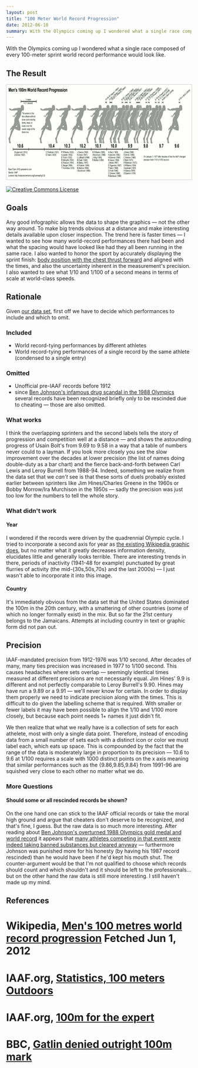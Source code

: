 ```yaml
---
layout: post
title: "100 Meter World Record Progression"
date: 2012-06-10
summary: With the Olympics coming up I wondered what a single race composed of every 100-meter sprint world record performance would look like.
---
```


With the Olympics coming up I wondered what a single race composed
of every 100-meter sprint world record performance would look like.

## The Result

<a href="/vis/100-meter-world-record-progression/100m-1600.png"><img style="border:1px solid #ccc; cursor:zoom-in" height="258" width="800" title="Click for fullsize image" alt="10.6 10.4 10.3 10.2 10.1 10.0 9.9 9.8 9.7 9.6" src="/vis/100-meter-world-record-progression/100m-800.png"></a>

<a rel="license" href="http://creativecommons.org/licenses/by/3.0/"><img alt="Creative Commons License" style="border-width:0" src="//i.creativecommons.org/l/by/3.0/80x15.png" /></a>

## Goals

Any good infographic allows the data to shape the graphics &mdash; not the other way around.
To make big trends obvious at a distance and make interesting details available upon closer inspection.
The trend here is
faster times &mdash; I wanted to see how many world-record performances there had been
and what the spacing would have looked like had they all been running in the same race.
I also wanted to honor the sport by accurately displaying the sprint finish:
<a href="http://www.terragalleria.com/north-america/canada/vancouver/picture.cabc10833.html">body position with the chest thrust forward</a>
and aligned with the times, and also the uncertainty inherent in the measurement's precision.
I also wanted to see what 1/10 and 1/100 of a second means in terms of scale at world-class speeds.


## Rationale

Given <a href="http://en.wikipedia.org/wiki/Men's_100_metres_world_record_progression">our data set</a>,
first off we have to decide which performances to include and which to omit.

### Included

* World record-tying performances by different athletes
* World record-tying performances of a single record by the same athlete (condensed to a single entry)


### Omitted

* Unofficial pre-IAAF records before 1912
* since <a href="http://en.wikipedia.org/wiki/Ben_Johnson_(sprinter)#Olympic_scandal">Ben Johnson's infamous drug scandal in the 1988 Olympics</a>
several records have been recognized briefly only to be rescinded due to cheating &mdash; those are also omitted.


### What works
I think the overlapping sprinters and the second labels tells the story of progression
and competition well at a distance &mdash; and shows the astounding progress of Usain Bolt's
from 9.69 to 9.58 in a way that a table of numbers never could to a layman.
If you look more closely you see the slow improvement over the decades at lower precision
(the list of names doing double-duty as a bar chart) and the fierce back-and-forth between
Carl Lewis and Leroy Burrell from 1988-94. Indeed, something
we realize from the data set that we <em>can't</em> see is that these sorts of duels
probably existed earlier between sprinters like Jim Hines/Charles Greene in the 1960s or
Bobby Morrow/Ira Murchison in the 1950s &mdash; sadly the precision was just too low for the
numbers to tell the whole story.

### What didn't work

#### Year
I wondered if the records were driven by the quadrennial Olympic cycle.
I tried to incorporate a second axis for year as
<a href="http://en.wikipedia.org/wiki/File:World_record_progression_100m_men.svg">the existing Wikipedia graphic does</a>,
but no matter what it greatly decreases information density, elucidates little and generally looks terrible.
There are interesting trends in there, periods of inactivity (1941-48 for example) punctuated by great
flurries of activity (the mid-{30s,50s,70s} and the last 2000s) &mdash; I just wasn't able to incorporate
it into this image.

#### Country
It's immediately obvious from the data set that the United States dominated the 100m in the 20th century,
with a smattering of other countries (some of which no longer formally exist) in the mix.
But so far the 21st century belongs to the Jamaicans.
Attempts at including country in text or graphic form did not pan out.

## Precision
IAAF-mandated precision from 1912-1976 was 1/10 second. After decades of many, many ties
precision was increased in 1977 to 1/100 second.
This causes headaches where sets overlap &mdash; seemingly identical times measured
at different precisions are not necessarily equal.
Jim Hines' 9.9 is different and not perfectly comparable to Leroy Burrell's 9.90.
Hines may have run a 9.89 or a 9.91 &mdash; we'll never know for certain.
In order to display them properly we need to indicate precision along with the times.
This is difficult to do given the labelling scheme that is required.
With smaller or fewer labels it may have been possible to align the 1/10 and 1/100
more closely, but because each point needs 1+ names it just didn't fit.
<p>
We then realize that what we really have is a collection of sets for each athelete,
most with only a single data point. Therefore, instead of encoding data from a small
number of sets each with a distinct icon or color we must label each, which eats up space.
This is compounded by the fact that the range of the data is moderately large in
proportion to its precision &mdash; 10.6 to 9.6 at 1/100 requires a scale with 1000 distinct
points on the x axis meaning that similar performances such as the {9.86,9.85,9.84} from
1991-96 are squished very close to each other no matter what we do.

### More Questions

#### Should some or all rescinded records be shown?

On the one hand one can stick to the IAAF official records or take the moral
high ground and argue that cheaters don't deserve to be recognized, and that's fine, I guess.
But the raw data is so much more interesting.
After reading about
<a href="http://en.wikipedia.org/wiki/Ben_Johnson_(sprinter)#Olympic_scandal">Ben Johnson's overturned
1988 Olympics gold medal and world record</a>
it appears that
<a href="http://en.wikipedia.org/wiki/Carl_Lewis#Stimulant_use">many athletes competing
in that event were indeed taking banned substances but cleared anyway</a>
&mdash; furthermore Johnson was punished more for his honesty (by having his 1987 record rescinded)
than he would have been if he'd kept his mouth shut. The counter-argument would be that I'm not
qualified to choose which records should count and which shouldn't and it should be left to the
professionals... but on the other hand the raw data is still more interesting.
I still haven't made up my mind.

## References

# Wikipedia, [Men's 100 metres world record progression](http://en.wikipedia.org/wiki/Men's_100_metres_world_record_progression) Fetched Jun 1, 2012
# IAAF.org, [Statistics, 100 meters Outdoors](http://www.iaaf.org/statistics/records/inout=o/discType=5/disc=100/detail.html)
# IAAF.org, [100m for the expert](http://www.iaaf.org/community/athletics/trackfield/newsid=4666.html)
# BBC, [Gatlin denied outright 100m mark](http://newsvote.bbc.co.uk/mpapps/pagetools/print/news.bbc.co.uk/sport2/hi/athletics/4989558.stm)

